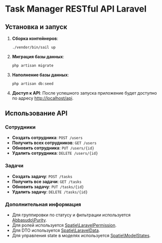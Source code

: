 # Task Manager RESTful API Laravel

## Установка и запуск

1. **Сборка контейнеров**:
   ```bash
   ./vendor/bin/sail up
   ```

2. **Миграция базы данных**:
    ```bash
    php artisan migrate
    ```

3. **Наполнение базы данных**:
    ```bash
    php artisan db:seed
    ```

2. **Доступ к API**:
   После успешного запуска приложение будет доступно по адресу [http://localhost/api](http://localhost/api).

## Использование API

### Сотрудники

- **Создать сотрудника**: `POST /users`
- **Получить всех сотрудников**: `GET /users`
- **Обновить сотрудника**: `PUT /users/{id}`
- **Удалить сотрудника**: `DELETE /users/{id}`

### Задачи

- **Создать задачу**: `POST /tasks`
- **Получить все задачи**: `GET /tasks`
- **Обновить задачу**: `PUT /tasks/{id}`
- **Удалить задачу**: `DELETE /tasks/{id}`

### Дополнительная информация

- Для группировки по статусу и фильтрации используется [Abbasudo\Purity](https://github.com/abbasudo/laravel-purity).
- Для ролей используется [Spatie\LaravelPermission](https://spatie.be/docs/laravel-permission).
- Для DTO используется [Spatie\LaravelData](https://github.com/spatie/laravel-data).
- Для управления state в моделях используется [Spatie\ModelStates](https://spatie.be/docs/laravel-model-states).
